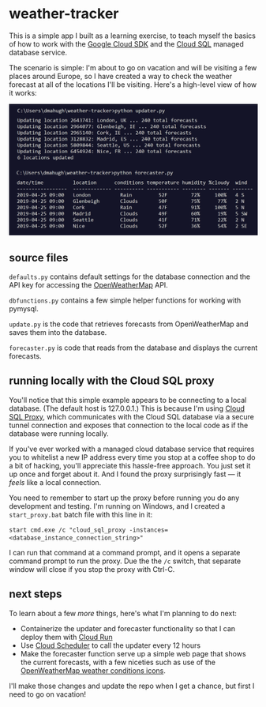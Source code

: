 # weather-tracker

This is a simple app I built as a learning exercise, to teach myself the basics of how to work with the [Google Cloud SDK](https://cloud.google.com/sdk/) and the [Cloud SQL](https://cloud.google.com/sql/) managed database service.

The scenario is simple: I'm about to go on vacation and will be visiting a few places around Europe, so I have created a way to check the weather forecast at all of the locations I'll be visiting. Here's a high-level view of how it works:

![screenshot](images/screenshot1.png)

## source files

```defaults.py``` contains default settings for the database connection and the API key for accessing the [OpenWeatherMap](https://openweathermap.org/) API.

```dbfunctions.py``` contains a few simple helper functions for working with pymysql.

```update.py``` is the code that retrieves forecasts from OpenWeatherMap and saves them into the database.

```forecaster.py``` is code that reads from the database and displays the current forecasts.

## running locally with the Cloud SQL proxy

You'll notice that this simple example appears to be connecting to a local database. (The default host is 127.0.0.1.) This is because I'm using [Cloud SQL Proxy](https://cloud.google.com/sql/docs/mysql/sql-proxy), which communicates with the Cloud SQL database via a secure tunnel connection and exposes that connection to the local code as if the database were running locally.

If you've ever worked with a managed cloud database service that requires you to whitelist a new IP address every time you stop at a coffee shop to do a bit of hacking, you'll appreciate this hassle-free approach. You just set it up once and forget about it. And I found the proxy surprisingly fast &mdash; it _feels_ like a local connection.

You need to remember to start up the proxy before running you do any development and testing. I'm running on Windows, and I created a ```start_proxy.bat``` batch file with this line in it:

```
start cmd.exe /c "cloud_sql_proxy -instances=<database_instance_connection_string>"
```

I can run that command at a command prompt, and it opens a separate command prompt to run the proxy. Due the the ```/c``` switch, that separate window will close if you stop the proxy with Ctrl-C. 

## next steps

To learn about a few _more_ things, here's what I'm planning to do next:

* Containerize the updater and forecaster functionality so that I can deploy them with [Cloud Run](https://cloud.google.com/run/)
* Use [Cloud Scheduler](https://cloud.google.com/scheduler/) to call the updater every 12 hours
* Make the forecaster function serve up a simple web page that shows the current forecasts, with a few niceties such as use of the [OpenWeatherMap weather conditions icons](https://openweathermap.org/weather-conditions).

I'll make those changes and update the repo when I get a chance, but first I need to go on vacation!
